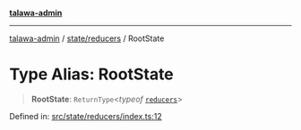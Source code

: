 [**talawa-admin**](../../../README.md)

***

[talawa-admin](../../../README.md) / [state/reducers](../README.md) / RootState

# Type Alias: RootState

> **RootState**: `ReturnType`\<*typeof* [`reducers`](../functions/reducers.md)\>

Defined in: [src/state/reducers/index.ts:12](https://github.com/gautam-divyanshu/talawa-admin/blob/cfee07d9592eee1569f258baf49181c393e48f1b/src/state/reducers/index.ts#L12)
